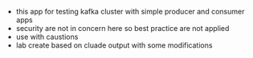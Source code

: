 - this app for testing kafka cluster with simple producer and consumer apps
- security are not in concern here so best practice are not applied
- use with caustions
- lab create based on cluade output with some modifications